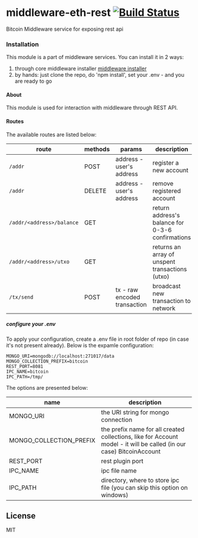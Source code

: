 # middleware-eth-rest [![Build Status](https://travis-ci.org/ChronoBank/middleware-bitcoin-rest.svg?branch=master)](https://travis-ci.org/ChronoBank/middleware-bitcoin-rest)

Bitcoin Middleware service for exposing rest api

### Installation

This module is a part of middleware services. You can install it in 2 ways:

1) through core middleware installer  [middleware installer](https://github.com/ChronoBank/middleware-bitcoin)
2) by hands: just clone the repo, do 'npm install', set your .env - and you are ready to go

#### About
This module is used for interaction with middleware through REST API.


#### Routes


The available routes are listed below:

| route | methods | params | description |
| ------ | ------ | ------ | ------ |
| ```/addr```   | POST |address - user's address |register a new account
| ```/addr```   | DELETE |address - user's address | remove registered account
| ```/addr/<address>/balance```   | GET | |return address's balance for 0-3-6 confirmations
| ```/addr/<address>/utxo```   | GET | |returns an array of unspent transactions (utxo)
| ```/tx/send```   | POST | tx - raw encoded transaction | broadcast new transaction to network


##### сonfigure your .env

To apply your configuration, create a .env file in root folder of repo (in case it's not present already).
Below is the expamle configuration:

```
MONGO_URI=mongodb://localhost:271017/data
MONGO_COLLECTION_PREFIX=bitcoin
REST_PORT=8081
IPC_NAME=bitcoin
IPC_PATH=/tmp/
```

The options are presented below:

| name | description|
| ------ | ------ |
| MONGO_URI   | the URI string for mongo connection
| MONGO_COLLECTION_PREFIX   | the prefix name for all created collections, like for Account model - it will be called (in our case) BitcoinAccount
| REST_PORT   | rest plugin port
| IPC_NAME   | ipc file name
| IPC_PATH   | directory, where to store ipc file (you can skip this option on windows)


License
----

MIT